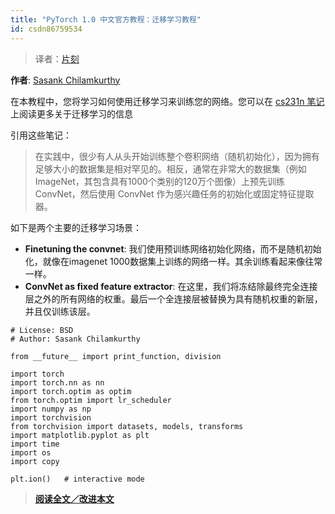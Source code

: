 ```yaml
---
title: "PyTorch 1.0 中文官方教程：迁移学习教程"
id: csdn86759534
---
```


> 译者：[片刻](https://github.com/jiangzhonglian)

**作者**: [Sasank Chilamkurthy](https://chsasank.github.io)

在本教程中，您将学习如何使用迁移学习来训练您的网络。您可以在 [cs231n 笔记](https://cs231n.github.io/transfer-learning/) 上阅读更多关于迁移学习的信息

引用这些笔记：

> 在实践中，很少有人从头开始训练整个卷积网络（随机初始化），因为拥有足够大小的数据集是相对罕见的。相反，通常在非常大的数据集（例如 ImageNet，其包含具有1000个类别的120万个图像）上预先训练 ConvNet，然后使用 ConvNet 作为感兴趣任务的初始化或固定特征提取器。

如下是两个主要的迁移学习场景：

*   **Finetuning the convnet**: 我们使用预训练网络初始化网络，而不是随机初始化，就像在imagenet 1000数据集上训练的网络一样。其余训练看起来像往常一样。
*   **ConvNet as fixed feature extractor**: 在这里，我们将冻结除最终完全连接层之外的所有网络的权重。最后一个全连接层被替换为具有随机权重的新层，并且仅训练该层。

```
# License: BSD
# Author: Sasank Chilamkurthy

from __future__ import print_function, division

import torch
import torch.nn as nn
import torch.optim as optim
from torch.optim import lr_scheduler
import numpy as np
import torchvision
from torchvision import datasets, models, transforms
import matplotlib.pyplot as plt
import time
import os
import copy

plt.ion()   # interactive mode 
```

> [**阅读全文／改进本文**](https://github.com/apachecn/pytorch-doc-zh/blob/master/docs/1.0/transfer_learning_tutorial.md)